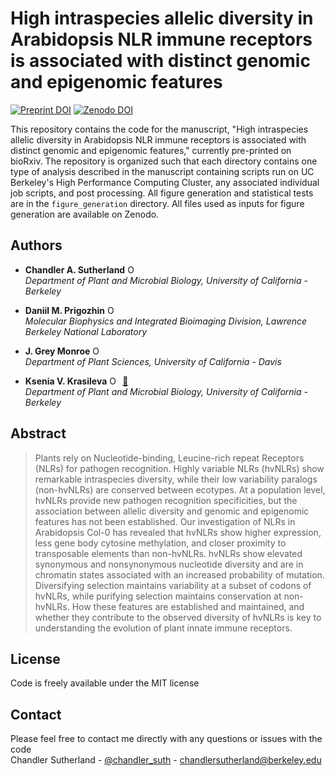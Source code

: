 High intraspecies allelic diversity in Arabidopsis NLR immune receptors is associated with distinct genomic and epigenomic features
====
[![Preprint DOI](https://img.shields.io/badge/Preprint_DOI-10.1101/2023.01.12.523861-red)](https://doi.org/10.1101/2023.01.12.523861)
[![Zenodo DOI](https://zenodo.org/badge/DOI/10.5281/zenodo.8411396.svg)](https://doi.org/10.5281/zenodo.8411396)

This repository contains the code for the manuscript, "High intraspecies allelic diversity in Arabidopsis NLR immune receptors is associated with distinct genomic and epigenomic features," currently pre-printed on bioRxiv. The repository is organized such that each directory contains one type of analysis described in the manuscript containing scripts run on UC Berkeley's High Performance Computing Cluster, any associated individual job scripts, and post processing. All figure generation and statistical tests are in the `figure_generation` directory. All files used as inputs for figure generation are available on Zenodo.  

Authors
-----
* **Chandler A. Sutherland**
<a itemprop="sameAs" content="https://orcid.org/0000-0001-5840-7661" href="https://orcid.org/0000-0001-5840-7661" target="orcid.widget" rel="me noopener noreferrer" style="vertical-align:top;"><img src="https://orcid.org/sites/default/files/images/orcid_16x16.png" style="width:1em;margin-right:.5em;" alt="ORCID iD icon"></a>  
*Department of Plant and Microbial Biology, University of California - Berkeley*

* **Daniil M. Prigozhin**
<a itemprop="sameAs" content="https://orcid.org/0000-0003-2075-0231" href="https://orcid.org/0000-0003-2075-0231" target="orcid.widget" rel="me noopener noreferrer" style="vertical-align:top;"><img src="https://orcid.org/sites/default/files/images/orcid_16x16.png" style="width:1em;margin-right:.5em;" alt="ORCID iD icon"></a>  
*Molecular Biophysics and Integrated Bioimaging Division, Lawrence Berkeley National Laboratory*

* **J. Grey Monroe**
<a itemprop="sameAs" content="https://orcid.org/0000-0002-4025-5572" href="https://orcid.org/0000-0002-4025-5572" target="orcid.widget" rel="me noopener noreferrer" style="vertical-align:top;"><img src="https://orcid.org/sites/default/files/images/orcid_16x16.png" style="width:1em;margin-right:.5em;" alt="ORCID iD icon"></a>  
*Department of Plant Sciences, University of California - Davis*

* **Ksenia V. Krasileva**
<a itemprop="sameAs" content="https://orcid.org/0000-0002-1679-0700" href="https://orcid.org/0000-0002-1679-0700" target="orcid.widget" rel="me noopener noreferrer" style="vertical-align:top;"><img src="https://orcid.org/sites/default/files/images/orcid_16x16.png" style="width:1em;margin-right:.5em;" alt="ORCID iD icon"></a>[:e-mail:](mailto:kseniak@berkeley.edu)  
*Department of Plant and Microbial Biology, University of California - Berkeley*

Abstract 
----
>Plants rely on Nucleotide-binding, Leucine-rich repeat Receptors (NLRs) for pathogen recognition. Highly variable NLRs (hvNLRs) show remarkable intraspecies diversity, while their low variability paralogs (non-hvNLRs) are conserved between ecotypes. At a population level, hvNLRs provide new pathogen recognition specificities, but the association between allelic diversity and genomic and epigenomic features has not been established. Our investigation of NLRs in Arabidopsis Col-0 has revealed that hvNLRs show higher expression, less gene body cytosine methylation, and closer proximity to transposable elements than non-hvNLRs. hvNLRs show elevated synonymous and nonsynonymous nucleotide diversity and are in chromatin states associated with an increased probability of mutation. Diversifying selection maintains variability at a subset of codons of hvNLRs, while purifying selection maintains conservation at non-hvNLRs. How these features are established and maintained, and whether they contribute to the observed diversity of hvNLRs is key to understanding the evolution of plant innate immune receptors.

License 
----
Code is freely available under the MIT license  

Contact 
----
Please feel free to contact me directly with any questions or issues with the code  
Chandler Sutherland - [@chandler_suth](https://twitter.com/chandler_suth) - chandlersutherland@berkeley.edu
